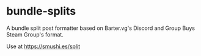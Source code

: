 # bundle-splits
A bundle split post formatter based on Barter.vg's Discord and Group Buys Steam Group's format.

Use at https://smushi.es/split
